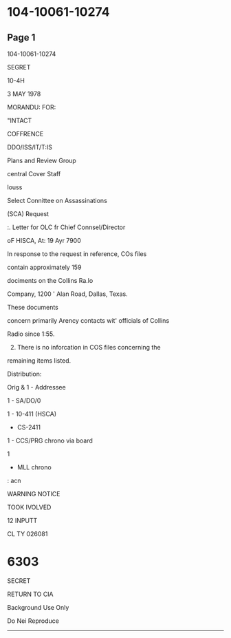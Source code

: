 # 104-10061-10274

## Page 1

104-10061-10274

SEGRET

10-4H

3 MAY 1978

MORANDU: FOR:

"INTACT

COFFRENCE

DDO/ISS/IT/T:IS

Plans and Review Group

central Cover Staff

louss

Select Connittee on Assassinations

(SCA) Request

:. Letter for OLC fr Chief Connsel/Director

oF HISCA, At: 19 Ayr 7900

In response to the request in reference, COs files

contain approximately 159

dociments on the Collins Ra.lo

Company, 1200 ' Alan Road, Dallas, Texas.

These documents

concern primarily Arency contacts wit' officials of Collins

Radio since 1:55.

2. There is no inforcation in COS files concerning the

remaining items listed.

Distribution:

Orig & 1 - Addressee

1 - SA/DO/0

1 - 10-411 (HSCA)

- CS-2411

1 - CCS/PRG chrono via board

1

- MLL chrono

: acn

WARNING NOTICE

TOOK IVOLVED

12 INPUTT

CL TY 026081

# 6303

SECRET

RETURN TO CIA

Background Use Only

Do Nei Reproduce

---

